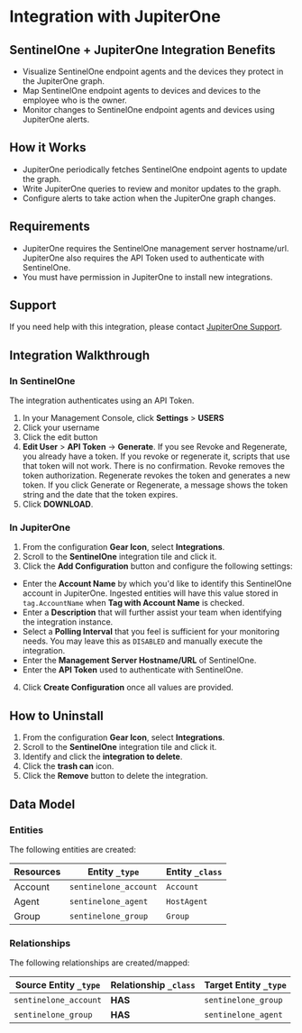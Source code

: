 # Integration with JupiterOne

## SentinelOne + JupiterOne Integration Benefits

- Visualize SentinelOne endpoint agents and the devices they protect in the
  JupiterOne graph.
- Map SentinelOne endpoint agents to devices and devices to the employee who is
  the owner.  
- Monitor changes to SentinelOne endpoint agents and devices using JupiterOne
  alerts.

## How it Works

- JupiterOne periodically fetches SentinelOne endpoint agents to update the graph.
- Write JupiterOne queries to review and monitor updates to the graph.
- Configure alerts to take action when the JupiterOne graph changes.

## Requirements

- JupiterOne requires the SentinelOne management server hostname/url. 
JupiterOne also requires the API Token used to authenticate with SentinelOne.
- You must have permission in JupiterOne to install new integrations.

## Support

If you need help with this integration, please contact
[JupiterOne Support](https://support.jupiterone.io).

## Integration Walkthrough

### In SentinelOne

The integration authenticates using an API Token.

1.  In your Management Console, click **Settings** > **USERS**
2.  Click your username
3.  Click the edit button
4.  **Edit User** > **API Token** -> **Generate**. If you see Revoke and
    Regenerate, you already have a token. If you revoke or regenerate it,
    scripts that use that token will not work. There is no confirmation. Revoke
    removes the token authorization. Regenerate revokes the token and generates
    a new token. If you click Generate or Regenerate, a message shows the token
    string and the date that the token expires.
5.  Click **DOWNLOAD**.

### In JupiterOne

1. From the configuration **Gear Icon**, select **Integrations**.
2. Scroll to the **SentinelOne** integration tile and click it.
3. Click the **Add Configuration** button and configure the following settings:
- Enter the **Account Name** by which you'd like to identify this SentinelOne
   account in JupiterOne. Ingested entities will have this value stored in
   `tag.AccountName` when **Tag with Account Name** is checked.
- Enter a **Description** that will further assist your team when identifying
   the integration instance.
- Select a **Polling Interval** that you feel is sufficient for your monitoring
   needs. You may leave this as `DISABLED` and manually execute the integration.
- Enter the **Management Server Hostname/URL** of SentinelOne.
- Enter the **API Token** used to authenticate with SentinelOne.
4. Click **Create Configuration** once all values are provided.

## How to Uninstall

1. From the configuration **Gear Icon**, select **Integrations**.
2. Scroll to the **SentinelOne** integration tile and click it.
3. Identify and click the **integration to delete**.
4. Click the **trash can** icon.
5. Click the **Remove** button to delete the integration.

<!-- {J1_DOCUMENTATION_MARKER_START} -->
<!--
********************************************************************************
NOTE: ALL OF THE FOLLOWING DOCUMENTATION IS GENERATED USING THE
"j1-integration document" COMMAND. DO NOT EDIT BY HAND! PLEASE SEE THE DEVELOPER
DOCUMENTATION FOR USAGE INFORMATION:

https://github.com/JupiterOne/sdk/blob/master/docs/integrations/development.md
********************************************************************************
-->

## Data Model

### Entities

The following entities are created:

| Resources | Entity `_type`        | Entity `_class` |
| --------- | --------------------- | --------------- |
| Account   | `sentinelone_account` | `Account`       |
| Agent     | `sentinelone_agent`   | `HostAgent`     |
| Group     | `sentinelone_group`   | `Group`         |

### Relationships

The following relationships are created/mapped:

| Source Entity `_type` | Relationship `_class` | Target Entity `_type` |
| --------------------- | --------------------- | --------------------- |
| `sentinelone_account` | **HAS**               | `sentinelone_group`   |
| `sentinelone_group`   | **HAS**               | `sentinelone_agent`   |

<!--
********************************************************************************
END OF GENERATED DOCUMENTATION AFTER BELOW MARKER
********************************************************************************
-->
<!-- {J1_DOCUMENTATION_MARKER_END} -->